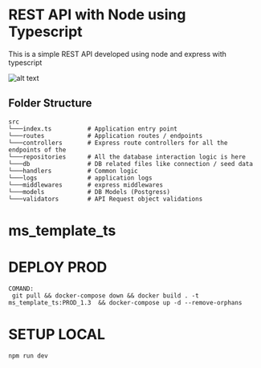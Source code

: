 # REST API with Node using Typescript

This is a simple REST API developed using node and express with typescript

![alt text](https://image.ibb.co/nAd9OF/logos.png "Node Typescript")

## Folder Structure

```
src
└───index.ts          # Application entry point
└───routes            # Application routes / endpoints
└───controllers       # Express route controllers for all the endpoints of the
└───repositories      # All the database interaction logic is here
└───db                # DB related files like connection / seed data
└───handlers          # Common logic
└───logs              # application logs
└───middlewares       # express middlewares
└───models            # DB Models (Postgress)
└───validators        # API Request object validations

```

# ms_template_ts

# DEPLOY PROD

    COMAND:
     git pull && docker-compose down && docker build . -t ms_template_ts:PROD_1.3  && docker-compose up -d --remove-orphans

# SETUP LOCAL

    npm run dev
